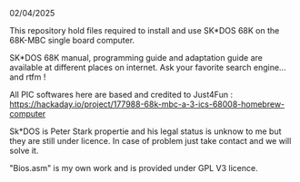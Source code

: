 02/04/2025

This repository hold files required to install and use SK*DOS 68K on the 68K-MBC single board computer.

SK*DOS 68K manual, programming guide and adaptation guide are available at different places on internet.
Ask your favorite search engine... and rtfm !

All PIC softwares here are based and credited to Just4Fun : https://hackaday.io/project/177988-68k-mbc-a-3-ics-68008-homebrew-computer

Sk*DOS is Peter Stark propertie and his legal status is unknow to me but they are still under licence. In case of problem just take contact and we will solve it.

"Bios.asm" is my own work and is provided under GPL V3 licence.
